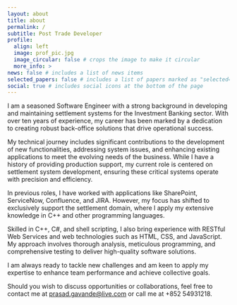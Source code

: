 ```yaml
---
layout: about
title: about
permalink: /
subtitle: Post Trade Developer
profile:
  align: left
  image: prof_pic.jpg
  image_circular: false # crops the image to make it circular
  more_info: >
news: false # includes a list of news items
selected_papers: false # includes a list of papers marked as "selected={true}"
social: true # includes social icons at the bottom of the page
---
```


I am a seasoned Software Engineer with a strong background in developing and maintaining settlement systems for the Investment Banking sector. With over ten years of experience, my career has been marked by a dedication to creating robust back-office solutions that drive operational success.

My technical journey includes significant contributions to the development of new functionalities, addressing system issues, and enhancing existing applications to meet the evolving needs of the business. While I have a history of providing production support, my current role is centered on settlement system development, ensuring these critical systems operate with precision and efficiency.

In previous roles, I have worked with applications like SharePoint, ServiceNow, Confluence, and JIRA. However, my focus has shifted to exclusively support the settlement domain, where I apply my extensive knowledge in C++ and other programming languages.

Skilled in C++, C#, and shell scripting, I also bring experience with RESTful Web Services and web technologies such as HTML, CSS, and JavaScript. My approach involves thorough analysis, meticulous programming, and comprehensive testing to deliver high-quality software solutions.

I am always ready to tackle new challenges and am keen to apply my expertise to enhance team performance and achieve collective goals.

Should you wish to discuss opportunities or collaborations, feel free to contact me at prasad.gavande@live.com or call me at +852 54931218.
